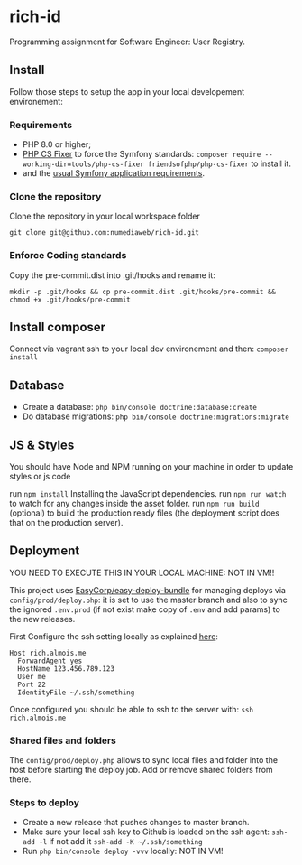 # rich-id

Programming assignment for Software Engineer: User Registry.

## Install

Follow those steps to setup the app in your local developement environement:

### Requirements

  * PHP 8.0 or higher;
  * [PHP CS Fixer](https://github.com/FriendsOfPHP/PHP-CS-Fixer/blob/master/doc/installation.rst#globally-homebrew) to force the Symfony standards: `composer require --working-dir=tools/php-cs-fixer friendsofphp/php-cs-fixer` to install it.
  * and the [usual Symfony application requirements](https://symfony.com/doc/5.4/setup.html#technical-requirements).

### Clone the repository 

Clone the repository in your local workspace folder
```
git clone git@github.com:numediaweb/rich-id.git
```

### Enforce Coding standards

Copy the pre-commit.dist into .git/hooks and rename it:
```shell
mkdir -p .git/hooks && cp pre-commit.dist .git/hooks/pre-commit && chmod +x .git/hooks/pre-commit
```

## Install composer

Connect via vagrant ssh to your local dev environement and then: `composer install`

## Database

* Create a database: `php bin/console doctrine:database:create`
* Do database migrations: `php bin/console doctrine:migrations:migrate`

## JS & Styles

You should have Node and NPM running on your machine in order to update styles or js code

run `npm install` Installing the JavaScript dependencies.
run `npm run watch` to watch for any changes inside the asset folder.
run `npm run build`  (optional) to build the production ready files (the deployment script does that on the production server).

## Deployment

YOU NEED TO EXECUTE THIS IN YOUR LOCAL MACHINE: NOT IN VM!!

This project uses [EasyCorp/easy-deploy-bundle](https://github.com/EasyCorp/easy-deploy-bundle) for managing deploys via `config/prod/deploy.php`: it is set to use the master branch and also to sync the ignored `.env.prod` (if not exist make copy of `.env` and add params) to the new releases.

First Configure the ssh setting locally as explained [here](https://github.com/EasyCorp/easy-deploy-bundle/blob/master/doc/tutorials/local-ssh-config.md#defining-the-ssh-server-configuration):

```shell script
Host rich.almois.me
  ForwardAgent yes
  HostName 123.456.789.123
  User me
  Port 22
  IdentityFile ~/.ssh/something
```
 
Once configured you should be able to ssh to the server with: `ssh rich.almois.me`

### Shared files and folders

The `config/prod/deploy.php` allows to sync local files and folder into the host before starting the deploy job. Add or remove shared folders from there.

### Steps to deploy

* Create a new release that pushes changes to master branch.
* Make sure your local ssh key to Github is loaded on the ssh agent: `ssh-add -l` if not add it `ssh-add -K ~/.ssh/something`
* Run `php bin/console deploy -vvv` locally: NOT IN VM!
